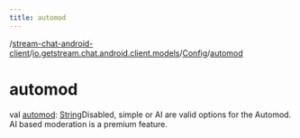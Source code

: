 ```yaml
---
title: automod
---
```

/[stream-chat-android-client](../../index.md)/[io.getstream.chat.android.client.models](../index.md)/[Config](index.md)/[automod](automod.md)  
  
  
  
# automod  
val [automod](automod.md): [String](https://kotlinlang.org/api/latest/jvm/stdlib/kotlin/-string/index.html)Disabled, simple or AI are valid options for the Automod. AI based moderation is a premium feature.

